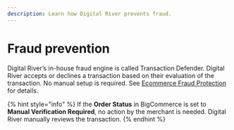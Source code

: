 ```yaml
---
description: Learn how Digital River prevents fraud.
---
```


# Fraud prevention

Digital River’s in-house fraud engine is called Transaction Defender. Digital River accepts or declines a transaction based on their evaluation of the transaction. No manual setup is required. See [Ecommerce Fraud Protection](https://www.digitalriver.com/global-seller-services/fraud/) for details.

{% hint style="info" %}
&#x20;If the **Order Status** in BigCommerce is set to **Manual Verification Required**, no action by the merchant is needed. Digital River manually reviews the transaction.
{% endhint %}
